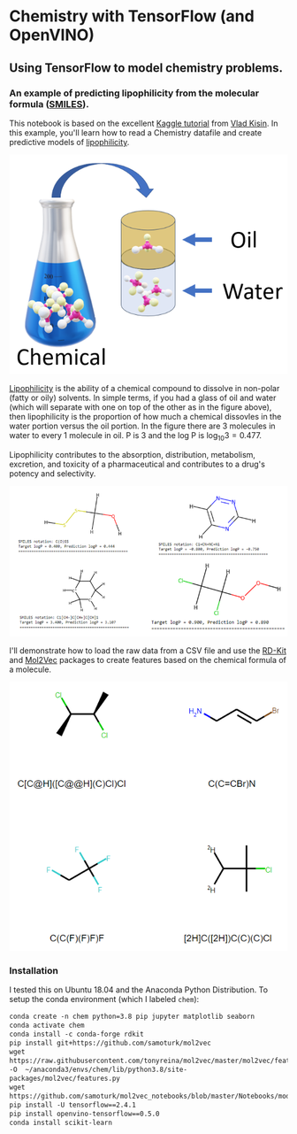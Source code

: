 # Chemistry with TensorFlow (and OpenVINO)
## Using TensorFlow to model chemistry problems.
### An example of predicting lipophilicity from the molecular formula ([SMILES](https://en.wikipedia.org/wiki/Simplified_molecular-input_line-entry_system)).

This notebook is based on the excellent [Kaggle tutorial](https://www.kaggle.com/vladislavkisin/tutorial-ml-in-chemistry-research-rdkit-mol2vec) from [Vlad Kisin](https://www.kaggle.com/vladislavkisin). In this example, you'll learn how to read a Chemistry datafile and create predictive models of [lipophilicity](https://en.wikipedia.org/wiki/Partition_coefficient#Partition_coefficient_and_log_P). 

![Figure1](logP.png)

[Lipophilicity](https://en.wikipedia.org/wiki/Lipophilicity)  is the ability of a chemical compound to dissolve in non-polar (fatty or oily) solvents. In simple terms, if you had a glass of oil and water (which will separate with one on top of the other as in the figure above), then lipophilicity is the proportion of how much a chemical dissovles in the water portion versus the oil portion. In the figure there are 3 molecules in water to every 1 molecule in oil. P is 3 and the log P is $`\log_{10}{3} = 0.477`$.

Lipophilicity contributes to the absorption, distribution, metabolism, excretion, and toxicity of a pharmaceutical and contributes to a drug's potency and selectivity.

![Figure2](predictions_smiles.png)

I'll demonstrate how to load the raw data from a CSV file and use the [RD-Kit](https://github.com/rdkit/rdkit) and [Mol2Vec](https://pubs.acs.org/doi/10.1021/acs.jcim.7b00616) packages to create features based on the chemical formula of a molecule.

![smiles](molecules.png)

### Installation

I tested this on Ubuntu 18.04 and the Anaconda Python Distribution. To setup the conda environment (which I labeled `chem`):

```
conda create -n chem python=3.8 pip jupyter matplotlib seaborn
conda activate chem
conda install -c conda-forge rdkit
pip install git+https://github.com/samoturk/mol2vec
wget https://raw.githubusercontent.com/tonyreina/mol2vec/master/mol2vec/features.py -O  ~/anaconda3/envs/chem/lib/python3.8/site-packages/mol2vec/features.py
wget https://github.com/samoturk/mol2vec_notebooks/blob/master/Notebooks/model_300dim.pkl
pip install -U tensorflow==2.4.1
pip install openvino-tensorflow==0.5.0
conda install scikit-learn
```
